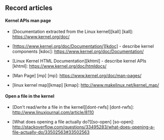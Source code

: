 Record articles
---------------------------------------
#### Kernel APIs man page

- [Documentation extracted from the Linux kernel][kall]
[kall]: https://www.kernel.org/doc/

- [https://www.kernel.org/doc/Documentation/][kdoc] - describe kernel components
[kdoc]: https://www.kernel.org/doc/Documentation/

- [Linux Kernel HTML Documentation][khtml] - describe kernel APIs
[khtml]: https://www.kernel.org/doc/htmldocs/

- [Man Page] [mp]
[mp]: https://www.kernel.org/doc/man-pages/

- [linux kernel map][kmap]
[kmap]: http://www.makelinux.net/kernel_map/

#### Open a file in the kernel

- [Don't read/write a file in the kernel][dont-rwfs]
[dont-rwfs]: http://www.linuxjournal.com/article/8110

- [What does opening a file actually do?][so-open]
[so-open]: http://stackoverflow.com/questions/33495283/what-does-opening-a-file-actually-do/33502563#33502563





